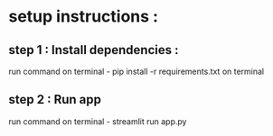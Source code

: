 # setup instructions :

## step 1 : Install dependencies :
 run command on terminal - 
    pip install -r requirements.txt on terminal
 
## step 2 : Run app
 run command on terminal -
    streamlit run app.py  